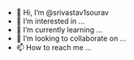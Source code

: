 - 👋 Hi, I’m @srivastav1sourav
- 👀 I’m interested in ...
- 🌱 I’m currently learning ...
- 💞️ I’m looking to collaborate on ...
- 📫 How to reach me ...

<!---
srivastav1sourav/srivastav1sourav is a ✨ special ✨ repository because its `README.md` (this file) appears on your GitHub profile.
You can click the Preview link to take a look at your changes.
--->
